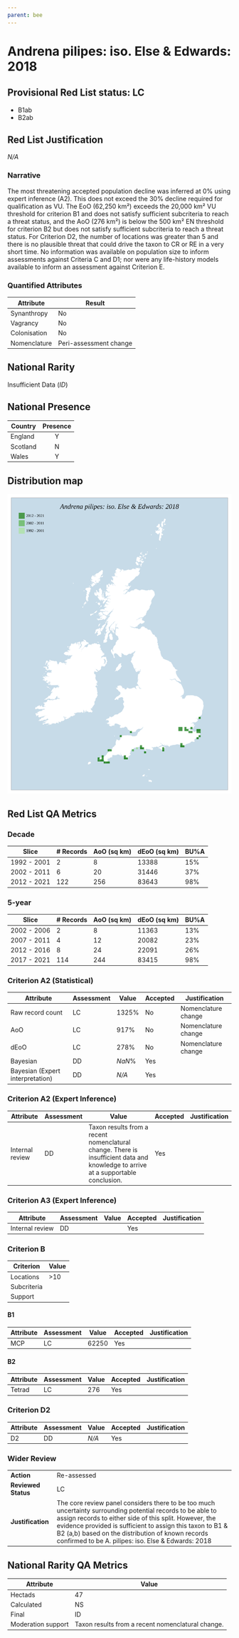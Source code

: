 ```yaml
---
parent: bee
---
```


# Andrena pilipes: iso. Else & Edwards: 2018

## Provisional Red List status: LC
- B1ab
- B2ab

## Red List Justification
*N/A*

### Narrative


The most threatening accepted population decline was inferred at 0% using expert inference (A2). This does not exceed the 30% decline required for qualification as VU. The EoO (62,250 km²) exceeds the 20,000 km² VU threshold for criterion B1 and does not satisfy sufficient subcriteria to reach a threat status, and the AoO (276 km²) is below the 500 km² EN threshold for criterion B2 but does not satisfy sufficient subcriteria to reach a threat status. For Criterion D2, the number of locations was greater than 5 and there is no plausible threat that could drive the taxon to CR or RE in a very short time. No information was available on population size to inform assessments against Criteria C and D1; nor were any life-history models available to inform an assessment against Criterion E.

### Quantified Attributes
|Attribute|Result|
|---|---|
|Synanthropy|No|
|Vagrancy|No|
|Colonisation|No|
|Nomenclature|Peri-assessment change|


## National Rarity
Insufficient Data (*ID*)

## National Presence
|Country|Presence
|---|:-:|
|England|Y|
|Scotland|N|
|Wales|Y|


## Distribution map
![](../map/10.svg)

## Red List QA Metrics
### Decade
| Slice | # Records | AoO (sq km) | dEoO (sq km) |BU%A |
|---|---|---|---|---|
|1992 - 2001|2|8|13388|15%|
|2002 - 2011|6|20|31446|37%|
|2012 - 2021|122|256|83643|98%|

### 5-year
| Slice | # Records | AoO (sq km) | dEoO (sq km) |BU%A |
|---|---|---|---|---|
|2002 - 2006|2|8|11363|13%|
|2007 - 2011|4|12|20082|23%|
|2012 - 2016|8|24|22091|26%|
|2017 - 2021|114|244|83415|98%|

### Criterion A2 (Statistical)
|Attribute|Assessment|Value|Accepted|Justification
|---|---|---|---|---|
|Raw record count|LC|1325%|No|Nomenclature change|
|AoO|LC|917%|No|Nomenclature change|
|dEoO|LC|278%|No|Nomenclature change|
|Bayesian|DD|*NaN*%|Yes||
|Bayesian (Expert interpretation)|DD|*N/A*|Yes||

### Criterion A2 (Expert Inference)
|Attribute|Assessment|Value|Accepted|Justification
|---|---|---|---|---|
|Internal review|DD|Taxon results from a recent nomenclatural change. There is insufficient data and knowledge to arrive at a supportable conclusion.|Yes||

### Criterion A3 (Expert Inference)
|Attribute|Assessment|Value|Accepted|Justification
|---|---|---|---|---|
|Internal review|DD||Yes||

### Criterion B
|Criterion| Value|
|---|---|
|Locations|>10|
|Subcriteria||
|Support||

#### B1
|Attribute|Assessment|Value|Accepted|Justification
|---|---|---|---|---|
|MCP|LC|62250|Yes||

#### B2
|Attribute|Assessment|Value|Accepted|Justification
|---|---|---|---|---|
|Tetrad|LC|276|Yes||

### Criterion D2
|Attribute|Assessment|Value|Accepted|Justification
|---|---|---|---|---|
|D2|DD|*N/A*|Yes||

### Wider Review
|  |  |
|---|---|
|**Action**|Re-assessed|
|**Reviewed Status**|LC|
|**Justification**|The core review panel considers there to be too much uncertainty surrounding potential records to be able to assign records to either side of this split. However, the evidence provided is sufficient to assign this taxon to B1 & B2 (a,b) based on the distribution of known records confirmed to be A. pilipes: iso. Else & Edwards: 2018|

## National Rarity QA Metrics
|Attribute|Value|
|---|---|
|Hectads|47|
|Calculated|NS|
|Final|ID|
|Moderation support|Taxon results from a recent nomenclatural change.|
